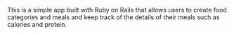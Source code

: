 This is a simple app built with Ruby on Rails that allows users to create food categories and meals and keep track of the details of their meals such as calories and protein.
